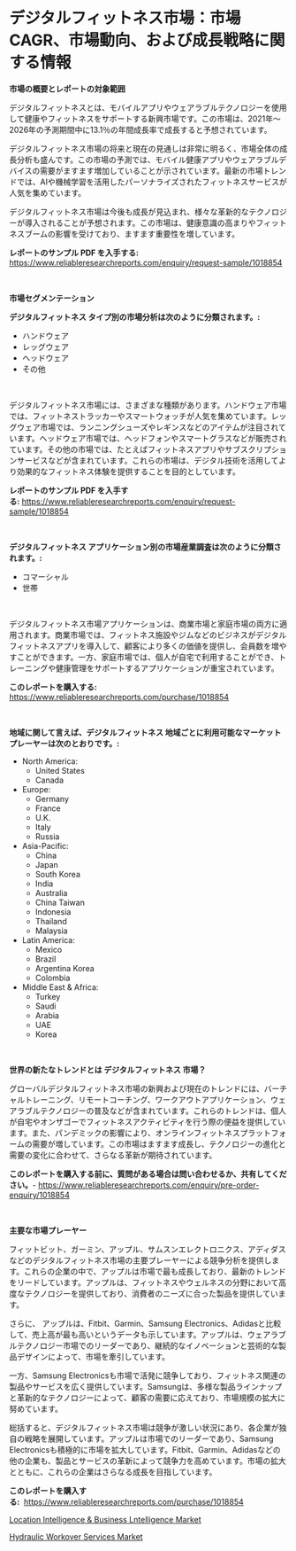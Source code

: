 <p><h1>デジタルフィットネス市場：市場CAGR、市場動向、および成長戦略に関する情報</h1></p><p><strong>市場の概要とレポートの対象範囲</strong></p>
<p><p>デジタルフィットネスとは、モバイルアプリやウェアラブルテクノロジーを使用して健康やフィットネスをサポートする新興市場です。この市場は、2021年〜2026年の予測期間中に13.1％の年間成長率で成長すると予想されています。</p><p>デジタルフィットネス市場の将来と現在の見通しは非常に明るく、市場全体の成長分析も盛んです。この市場の予測では、モバイル健康アプリやウェアラブルデバイスの需要がますます増加していることが示されています。最新の市場トレンドでは、AIや機械学習を活用したパーソナライズされたフィットネスサービスが人気を集めています。</p><p>デジタルフィットネス市場は今後も成長が見込まれ、様々な革新的なテクノロジーが導入されることが予想されます。この市場は、健康意識の高まりやフィットネスブームの影響を受けており、ますます重要性を増しています。</p></p>
<p><strong>レポートのサンプル PDF を入手する:</strong> <a href="https://www.reliableresearchreports.com/enquiry/request-sample/1018854">https://www.reliableresearchreports.com/enquiry/request-sample/1018854</a></p>
<p>&nbsp;</p>
<p><strong>市場セグメンテーション</strong></p>
<p><strong>デジタルフィットネス タイプ別の市場分析は次のように分類されます。:</strong></p>
<p><ul><li>ハンドウェア</li><li>レッグウェア</li><li>ヘッドウェア</li><li>その他</li></ul></p>
<p>&nbsp;</p>
<p><p>デジタルフィットネス市場には、さまざまな種類があります。ハンドウェア市場では、フィットネストラッカーやスマートウォッチが人気を集めています。レッグウェア市場では、ランニングシューズやレギンスなどのアイテムが注目されています。ヘッドウェア市場では、ヘッドフォンやスマートグラスなどが販売されています。その他の市場では、たとえばフィットネスアプリやサブスクリプションサービスなどが含まれています。これらの市場は、デジタル技術を活用してより効果的なフィットネス体験を提供することを目的としています。</p></p>
<p><strong>レポートのサンプル PDF を入手する:</strong>&nbsp;<a href="https://www.reliableresearchreports.com/enquiry/request-sample/1018854">https://www.reliableresearchreports.com/enquiry/request-sample/1018854</a></p>
<p>&nbsp;</p>
<p><strong> デジタルフィットネス アプリケーション別の市場産業調査は次のように分類されます。:</strong></p>
<p><ul><li>コマーシャル</li><li>世帯</li></ul></p>
<p>&nbsp;</p>
<p><p>デジタルフィットネス市場アプリケーションは、商業市場と家庭市場の両方に適用されます。商業市場では、フィットネス施設やジムなどのビジネスがデジタルフィットネスアプリを導入して、顧客により多くの価値を提供し、会員数を増やすことができます。一方、家庭市場では、個人が自宅で利用することができ、トレーニングや健康管理をサポートするアプリケーションが重宝されています。</p></p>
<p><strong>このレポートを購入する:</strong>&nbsp; <a href="https://www.reliableresearchreports.com/purchase/1018854">https://www.reliableresearchreports.com/purchase/1018854</a></p>
<p>&nbsp;</p>
<p><strong>地域に関して言えば、デジタルフィットネス 地域ごとに利用可能なマーケットプレーヤーは次のとおりです。:</strong></p>
<p><ul>
    <li>
        North America:
        <ul>
            <li>United States</li>
            <li>Canada</li>
        </ul>
    </li>
    <li>
        Europe:
        <ul>
            <li>Germany</li>
            <li>France</li>
            <li>U.K.</li>
            <li>Italy</li>
            <li>Russia</li>
        </ul>
    </li>
    <li>
        Asia-Pacific:
        <ul>
            <li>China</li>
            <li>Japan</li>
            <li>South Korea</li>
            <li>India</li>
            <li>Australia</li>
            <li>China Taiwan</li>
            <li>Indonesia</li>
            <li>Thailand</li>
            <li>Malaysia</li>
        </ul>
    </li>
    <li>
        Latin America:
        <ul>
            <li>Mexico</li>
            <li>Brazil</li>
            <li>Argentina Korea</li>
            <li>Colombia</li>
        </ul>
    </li>
    <li>
        Middle East & Africa:
        <ul>
            <li>Turkey</li>
            <li>Saudi</li>
            <li>Arabia</li>
            <li>UAE</li>
            <li>Korea</li>
        </ul>
    </li>
    </ul></p>
<p>&nbsp;</p>
<p><strong>世界の新たなトレンドとは デジタルフィットネス 市場？</strong></p>
<p><p>グローバルデジタルフィットネス市場の新興および現在のトレンドには、バーチャルトレーニング、リモートコーチング、ワークアウトアプリケーション、ウェアラブルテクノロジーの普及などが含まれています。これらのトレンドは、個人が自宅やオンザゴーでフィットネスアクティビティを行う際の便益を提供しています。また、パンデミックの影響により、オンラインフィットネスプラットフォームの需要が増しています。この市場はますます成長し、テクノロジーの進化と需要の変化に合わせて、さらなる革新が期待されています。</p></p>
<p><strong>このレポートを購入する前に、質問がある場合は問い合わせるか、共有してください。</strong>- <a href="https://www.reliableresearchreports.com/enquiry/pre-order-enquiry/1018854">https://www.reliableresearchreports.com/enquiry/pre-order-enquiry/1018854</a></p>
<p>&nbsp;</p>
<p><strong>主要な市場プレーヤー</strong></p>
<p><p>フィットビット、ガーミン、アップル、サムスンエレクトロニクス、アディダスなどのデジタルフィットネス市場の主要プレーヤーによる競争分析を提供します。これらの企業の中で、アップルは市場で最も成長しており、最新のトレンドをリードしています。アップルは、フィットネスやウェルネスの分野において高度なテクノロジーを提供しており、消費者のニーズに合った製品を提供しています。</p><p>さらに、 アップルは、Fitbit、Garmin、Samsung Electronics、Adidasと比較して、売上高が最も高いというデータも示しています。アップルは、ウェアラブルテクノロジー市場でのリーダーであり、継続的なイノベーションと芸術的な製品デザインによって、市場を牽引しています。</p><p>一方、Samsung Electronicsも市場で活発に競争しており、フィットネス関連の製品やサービスを広く提供しています。Samsungは、多様な製品ラインナップと革新的なテクノロジーによって、顧客の需要に応えており、市場規模の拡大に努めています。</p><p>総括すると、デジタルフィットネス市場は競争が激しい状況にあり、各企業が独自の戦略を展開しています。アップルは市場でのリーダーであり、Samsung Electronicsも積極的に市場を拡大しています。Fitbit、Garmin、Adidasなどの他の企業も、製品とサービスの革新によって競争力を高めています。市場の拡大とともに、これらの企業はさらなる成長を目指しています。</p></p>
<p><strong>このレポートを購入する:</strong>&nbsp;&nbsp;<a href="https://www.reliableresearchreports.com/purchase/1018854">https://www.reliableresearchreports.com/purchase/1018854</a></p>
<p><p><a href="https://metal-farmhouse-e95.notion.site/Location-Intelligence-Business-Lntelligence-Market-Furnish-Information-about-Market-Size-Market-S-e661d02f36e04f89bf9a9ea55ac4d606">Location Intelligence & Business Lntelligence Market</a></p><p><a href="https://gratis-rainforest-2ca.notion.site/Insights-into-Hydraulic-Workover-Services-Market-Size-Analysing-Market-Share-Trends-and-Growth-fr-e1da7ea630a044018736861fe577783b">Hydraulic Workover Services Market</a></p></p>